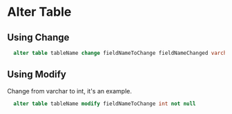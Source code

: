 # Alter Table

## Using Change

```sql
  alter table tableName change fieldNameToChange fieldNameChanged varchar(30)
```

## Using Modify

Change from varchar to int, it's an example.
```sql
  alter table tableName modify fieldNameToChange int not null
```
